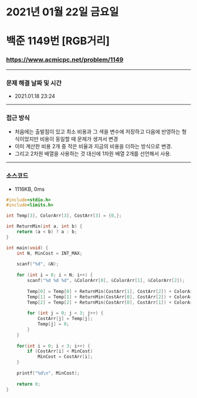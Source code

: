 
# 2021년 01월 22일 금요일
# 백준 1149번 [RGB거리]
### https://www.acmicpc.net/problem/1149
---

### 문제 해결 날짜 및 시간
- 2021.01.18 23:24

---

### 접근 방식
- 처음에는 출발점이 있고 최소 비용과 그 색을 변수에 저장하고 다음에 반영하는 형식이었지만 비용이 동일할 때 문제가 생겨서 변경
- 이미 계산한 비용 2개 중 작은 비율과 지금의 비용을 더하는 방식으로 변경.
- 그리고 2차원 배열을 사용하는 것 대신에 1차원 배열 2개를 선언해서 사용.

---

### 소스코드
- 1116KB, 0ms
```C
#include<stdio.h>
#include<limits.h>

int Temp[3], ColorArr[3], CostArr[3] = {0,};

int ReturnMin(int a, int b) {
	return (a < b) ? a : b;
} 

int main(void) {
	int N, MinCost = INT_MAX;
	
	scanf("%d", &N);
	
	for (int i = 0; i < N; i++) {
		scanf("%d %d %d", &ColorArr[0], &ColorArr[1], &ColorArr[2]);
		
		Temp[0] = Temp[0] + ReturnMin(CostArr[1], CostArr[2]) + ColorArr[0];
		Temp[1] = Temp[1] + ReturnMin(CostArr[0], CostArr[2]) + ColorArr[1];
		Temp[2] = Temp[2] + ReturnMin(CostArr[0], CostArr[1]) + ColorArr[2];
		
		for (int j = 0; j < 3; j++) {
			CostArr[j] = Temp[j];
			Temp[j] = 0;
		}
	}
	
	for(int i = 0; i < 3; i++) {
		if (CostArr[i] < MinCost)
			MinCost = CostArr[i];
	}
	
	printf("%d\n", MinCost);
	
	return 0;
}
```
